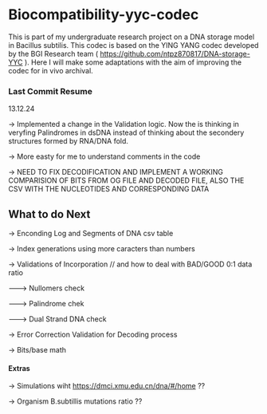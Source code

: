 # Biocompatibility-yyc-codec
This is part of my undergraduate research project on a DNA storage model in Bacillus subtilis. This codec is based on the YING YANG codec developed by the BGI Research team ( https://github.com/ntpz870817/DNA-storage-YYC ). Here I will make some adaptations with the aim of improving the codec for in vivo archival.

### Last Commit Resume

13.12.24

-> Implemented a change in the Validation logic. Now the is thinking in veryfing Palindromes in dsDNA instead of thinking about the secondery structures formed by RNA/DNA fold.

-> More easty for me to understand comments in the code

-> NEED TO FIX DECODIFICATION AND IMPLEMENT A WORKING COMPARISION OF BITS FROM OG FILE AND DECODED FILE, ALSO THE CSV WITH THE NUCLEOTIDES AND CORRESPONDING DATA

## What to do Next
-> Enconding Log and Segments of DNA csv table

-> Index generations using more caracters than numbers

-> Validations of Incorporation // and how to deal with BAD/GOOD 0:1 data ratio

---> Nullomers check

---> Palindrome chek

---> Dual Strand DNA check

-> Error Correction Validation for Decoding process

-> Bits/base math

#### Extras

-> Simulations wiht https://dmci.xmu.edu.cn/dna/#/home ?? 

-> Organism B.subtillis mutations ratio ??

